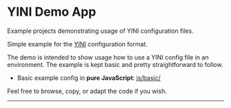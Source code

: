 # YINI Demo App
Example projects demonstrating usage of YINI configuration files.

Simple example for the [YINI](https://github.com/YINI-lang/YINI-spec) configuration format.

The demo is intended to show usage how to use a YINI config file in an environment. The example is kept basic and pretty straightforward to follow.

- Basic example config in **pure JavaScript**: [js/basic/](./js/basic/)

Feel free to browse, copy, or adapt the code if you wish.

---